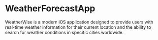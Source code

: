 # WeatherForecastApp
WeatherWise is a modern iOS application designed to provide users with real-time weather information for their current location and the ability to search for weather conditions in specific cities worldwide.
